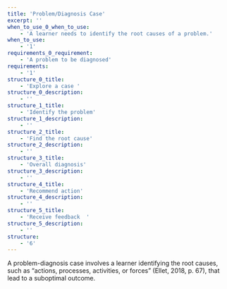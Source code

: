 ```yaml
---
title: 'Problem/Diagnosis Case'
excerpt: ''
when_to_use_0_when_to_use:
    - 'A learner needs to identify the root causes of a problem.'
when_to_use:
    - '1'
requirements_0_requirement:
    - 'A problem to be diagnosed'
requirements:
    - '1'
structure_0_title:
    - 'Explore a case '
structure_0_description:
    - ''
structure_1_title:
    - 'Identify the problem'
structure_1_description:
    - ''
structure_2_title:
    - 'Find the root cause'
structure_2_description:
    - ''
structure_3_title:
    - 'Overall diagnosis'
structure_3_description:
    - ''
structure_4_title:
    - 'Recommend action'
structure_4_description:
    - ''
structure_5_title:
    - 'Receive feedback  '
structure_5_description:
    - ''
structure:
    - '6'
---
```

A problem-diagnosis case involves a learner identifying the root causes, such as “actions, processes, activities, or forces” (Ellet, 2018, p. 67), that lead to a suboptimal outcome.